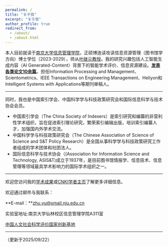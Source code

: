 ```yaml
---
permalink: /
title: "关于我"
excerpt: "关于我"
author_profile: true
redirect_from: 
  - /about/
  - /about.html
---
```


本人目前就读于[南京大学信息管理学院](https://im.nju.edu.cn)，正硕博连读攻读信息资源管理（图书馆学方向）博士学位（2023-2029），师从[叶继元教授](https://im.nju.edu.cn/yjy/list.htm)。我的研究兴趣包括人工智能生成内容（AI Generated-Content）背景下的智能学术评价、信息资源建设。[**发表各类论文10余篇**](/publications/)。担任Information Processing and Management、Scientometrics、IEEE Transactions on Engineering Management、Heliyon和Intelligent Systems with Applications等期刊审稿人。

---
同时，我也是中国索引学会、中国科学学与科技政策研究会和国际信息科学与技术协会会员。

- 中国索引学会（The China Society of Indexers）是索引研究和编纂的非营利性学术组织，旨在促进索引理论研究，繁荣索引编辑出版，培训索引编纂人才，加强国内外学术交流。
- 中国科学学与科技政策研究会（The Chinese Association of Science of Science and S&T Policy Research）是全国从事科学学与科技政策研究工作者组成的学术团体和社团法人。
- 国际信息科学与技术协会（(Association for Information Science and Technology, ASIS&T)成立于1937年，是目前图书馆情报学、信息技术、信息管理等领域最具学术影响力的国际学术组织之一。

---

欢迎您访问我的[学术成果](/publications/)或[CNKI学者主页](https://au.cnki.net/author/personalInfo/000056113681)了解更多详细信息。

欢迎通过邮件与我联系：

**E-mail：**zhu.yu@smail.nju.edu.cn

实验室地址:南京大学仙林校区信息管理学院A311室

[中国人文社会科学评价国家创新基地](https://im.nju.edu.cn/1a/78/c13276a268920/page.htm)

---

<!-- [星星](./_DSC7202.jpeg) -->

（更新于2025/09/22）